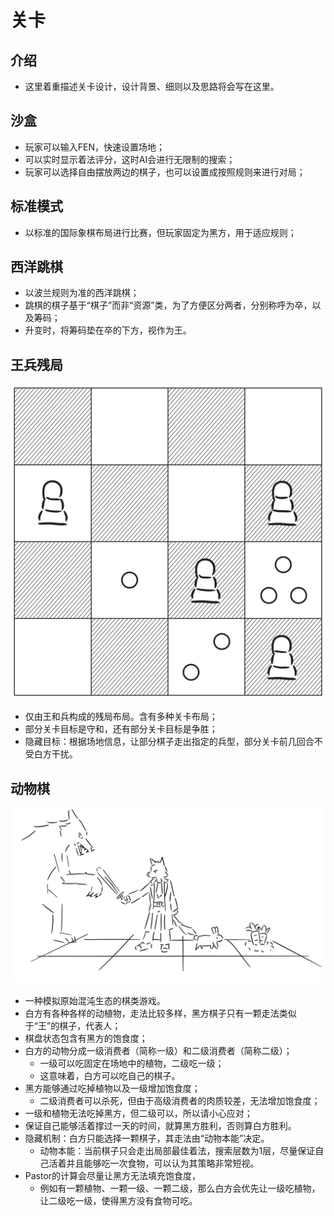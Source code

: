 # 关卡

## 介绍

- 这里着重描述关卡设计，设计背景、细则以及思路将会写在这里。

## 沙盒

- 玩家可以输入FEN，快速设置场地；
- 可以实时显示着法评分，这时AI会进行无限制的搜索；
- 玩家可以选择自由摆放两边的棋子，也可以设置成按照规则来进行对局；

## 标准模式

- 以标准的国际象棋布局进行比赛，但玩家固定为黑方，用于适应规则；

## 西洋跳棋

- 以波兰规则为准的西洋跳棋；
- 跳棋的棋子基于“棋子”而非“资源”类，为了方便区分两者，分别称呼为卒，以及筹码；
- 升变时，将筹码垫在卒的下方，视作为王。

## 王兵残局

![image](pawn_endgames.svg)

- 仅由王和兵构成的残局布局。含有多种关卡布局；
- 部分关卡目标是守和，还有部分关卡目标是争胜；
- 隐藏目标：根据场地信息，让部分棋子走出指定的兵型，部分关卡前几回合不受白方干扰。

## 动物棋
![image](animal_chess.svg)

- 一种模拟原始混沌生态的棋类游戏。
- 白方有各种各样的动植物，走法比较多样，黑方棋子只有一颗走法类似于“王”的棋子，代表人；
- 棋盘状态包含有黑方的饱食度；
- 白方的动物分成一级消费者（简称一级）和二级消费者（简称二级）；
	- 一级可以吃固定在场地中的植物，二级吃一级；
	- 这意味着，白方可以吃自己的棋子。
- 黑方能够通过吃掉植物以及一级增加饱食度；
	- 二级消费者可以杀死，但由于高级消费者的肉质较差，无法增加饱食度；
- 一级和植物无法吃掉黑方，但二级可以，所以请小心应对；
- 保证自己能够活着撑过一天的时间，就算黑方胜利，否则算白方胜利。
- 隐藏机制：白方只能选择一颗棋子，其走法由“动物本能”决定。
	- 动物本能：当前棋子只会走出局部最佳着法，搜索层数为1层，尽量保证自己活着并且能够吃一次食物，可以认为其策略非常短视。
- Pastor的计算会尽量让黑方无法填充饱食度，
	- 例如有一颗植物、一颗一级、一颗二级，那么白方会优先让一级吃植物，让二级吃一级，使得黑方没有食物可吃。
